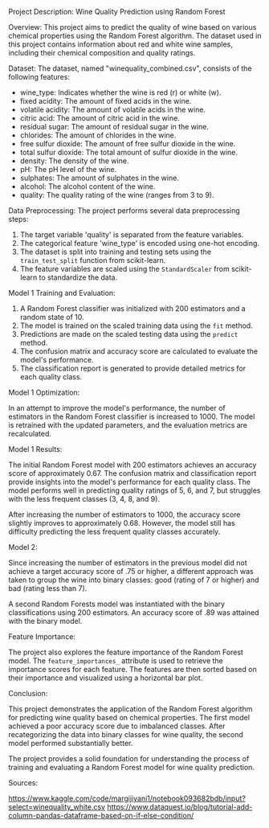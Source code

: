 Project Description: Wine Quality Prediction using Random Forest

Overview:
This project aims to predict the quality of wine based on various chemical properties using the Random Forest algorithm. The dataset used in this project contains information about red and white wine samples, including their chemical composition and quality ratings.

Dataset:
The dataset, named "winequality_combined.csv", consists of the following features:
- wine_type: Indicates whether the wine is red (r) or white (w).
- fixed acidity: The amount of fixed acids in the wine.
- volatile acidity: The amount of volatile acids in the wine.
- citric acid: The amount of citric acid in the wine.
- residual sugar: The amount of residual sugar in the wine.
- chlorides: The amount of chlorides in the wine.
- free sulfur dioxide: The amount of free sulfur dioxide in the wine.
- total sulfur dioxide: The total amount of sulfur dioxide in the wine.
- density: The density of the wine.
- pH: The pH level of the wine.
- sulphates: The amount of sulphates in the wine.
- alcohol: The alcohol content of the wine.
- quality: The quality rating of the wine (ranges from 3 to 9).

Data Preprocessing:
The project performs several data preprocessing steps:
1. The target variable 'quality' is separated from the feature variables.
2. The categorical feature 'wine_type' is encoded using one-hot encoding.
3. The dataset is split into training and testing sets using the `train_test_split` function from scikit-learn.
4. The feature variables are scaled using the `StandardScaler` from scikit-learn to standardize the data.

Model 1 Training and Evaluation:
1. A Random Forest classifier was initialized with 200 estimators and a random state of 10.
2. The model is trained on the scaled training data using the `fit` method.
3. Predictions are made on the scaled testing data using the `predict` method.
4. The confusion matrix and accuracy score are calculated to evaluate the model's performance.
5. The classification report is generated to provide detailed metrics for each quality class.

Model 1 Optimization:

In an attempt to improve the model's performance, the number of estimators in the Random Forest classifier is increased to 1000. The model is retrained with the updated parameters, and the evaluation metrics are recalculated.

Model 1 Results:

The initial Random Forest model with 200 estimators achieves an accuracy score of approximately 0.67. The confusion matrix and classification report provide insights into the model's performance for each quality class. The model performs well in predicting quality ratings of 5, 6, and 7, but struggles with the less frequent classes (3, 4, 8, and 9).

After increasing the number of estimators to 1000, the accuracy score slightly improves to approximately 0.68. However, the model still has difficulty predicting the less frequent quality classes accurately.

Model 2:

Since increasing the number of estimators in the previous model did not achieve a target accuracy score of .75 or higher, a different approach was taken to group the wine into binary classes: good (rating of 7 or higher) and bad (rating less than 7).

A second Random Forests model was instantiated with the binary classifications using 200 estimators. An accuracy score of .89 was attained with the binary model. 

Feature Importance:

The project also explores the feature importance of the Random Forest model. The `feature_importances_` attribute is used to retrieve the importance scores for each feature. The features are then sorted based on their importance and visualized using a horizontal bar plot.

Conclusion:

This project demonstrates the application of the Random Forest algorithm for predicting wine quality based on chemical properties. The first model achieved a poor accuracy score due to imbalanced classes. After recategorizing the data into binary classes for wine quality, the second model performed substantially better.

The project provides a solid foundation for understanding the process of training and evaluating a Random Forest model for wine quality prediction.

Sources:

https://www.kaggle.com/code/margijiyani1/notebook093682bdb/input?select=winequality_white.csv
https://www.dataquest.io/blog/tutorial-add-column-pandas-dataframe-based-on-if-else-condition/

